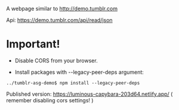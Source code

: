 A webpage similar to http://demo.tumblr.com

Api: https://demo.tumblr.com/api/read/json

# Important!

* Disable CORS from your browser.

* Install packages with --legacy-peer-deps argument:
```
../tumblr-asg-demo$ npm install --legacy-peer-deps
```

Published version: https://luminous-capybara-203d64.netlify.app/ ( remember disabling cors settings! )